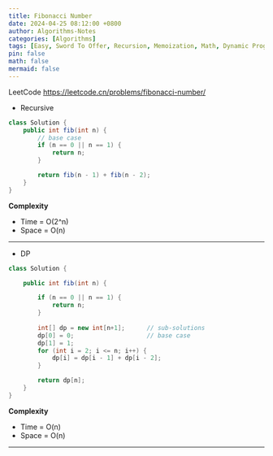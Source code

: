 ```yaml
---
title: Fibonacci Number
date: 2024-04-25 08:12:00 +0800
author: Algorithms-Notes
categories: [Algorithms]
tags: [Easy, Sword To Offer, Recursion, Memoization, Math, Dynamic Programming]
pin: false
math: false
mermaid: false
---
```


LeetCode <https://leetcode.cn/problems/fibonacci-number/>

* Recursive

```java
class Solution {
    public int fib(int n) {
        // base case
        if (n == 0 || n == 1) {
            return n;
        }

        return fib(n - 1) + fib(n - 2);
    }
}
```

**Complexity**

* Time = O(2^n) 
* Space = O(n) 

---

* DP

```java
class Solution {

    public int fib(int n) {

        if (n == 0 || n == 1) {
            return n;
        }
        
        int[] dp = new int[n+1];      // sub-solutions
        dp[0] = 0;                    // base case
        dp[1] = 1;
        for (int i = 2; i <= n; i++) {
            dp[i] = dp[i - 1] + dp[i - 2];             
        }

        return dp[n];
    }
}
```

**Complexity**

* Time = O(n) 
* Space = O(n) 
---